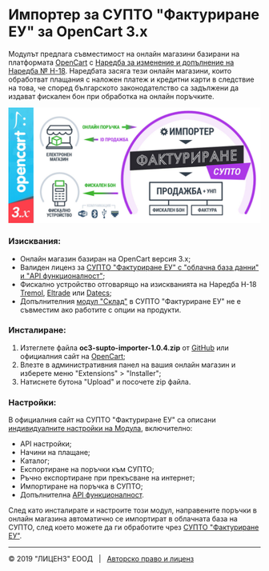 #  Импортер за СУПТО "Фактуриране ЕУ" за OpenCart 3.x
Модулът предлага съвместимост на онлайн магазини базирани на платформата [OpenCart](https://www.opencart.com/) с [Наредба за изменение и допълнение на Наредба № Н-18](https://nap.bg/document?id=1265). Наредбата засяга тези онлайн магазини, които обработват плащания с наложен платеж  и кредитни карти в следствие на това, че според българското законодателство са задължени да издават фискален бон при обработка на онлайн поръчките. 

[![СУПТО Импортер за OpenCart 3](/upload/system/library/fakturirane/preview.jpg)](https://github.com/evtimov/oc3-supto-importer/releases/download/1.0.4/fakturiraneeu.ocmod.zip)

### Изисквания:
- Онлайн магазин базиран на OpenCart версия 3.x;
- Валиден лиценз за [СУПТО "Фактуриране ЕУ" с "облачна база данни" и "API функционалност"](https://fakturirane.eu/license/?supto=1&api=1&remote=1);
- Фискално устройство отговарящо на изискванията на Наредба Н-18 [Tremol](https://xn--n1abffd.com/%D1%81%D1%83%D0%BF%D1%82%D0%BE-%D1%83%D1%81%D1%82%D1%80%D0%BE%D0%B9%D1%81%D1%82%D0%B2%D0%B0/?provider_id=1), [Eltrade](https://xn--n1abffd.com/%D1%81%D1%83%D0%BF%D1%82%D0%BE-%D1%83%D1%81%D1%82%D1%80%D0%BE%D0%B9%D1%81%D1%82%D0%B2%D0%B0/?provider_id=3) или [Datecs](https://xn--n1abffd.com/%D1%81%D1%83%D0%BF%D1%82%D0%BE-%D1%83%D1%81%D1%82%D1%80%D0%BE%D0%B9%D1%81%D1%82%D0%B2%D0%B0/);
- Допълнителния [модул "Склад"](https://fakturirane.eu/skladova-programa/) в СУПТО "Фактуриране ЕУ" не е съвместим ако работите с опции на продукти.


### Инсталиране:  
1) Изтеглете файла __oc3-supto-importer-1.0.4.zip__ от [GitHub](https://github.com/evtimov/oc3-supto-importer/archive/1.0.4.zip) или официалния сайт на [OpenCart](https://www.opencart.com/index.php?route=marketplace/download&extension_id=37065);
2) Влезте в административния панел на вашия онлайн магазин и изберете меню "Extensions" > "Installer";
3) Натиснете бутона "Upload" и посочете zip файла.

### Настройки:
В официалния сайт на СУПТО "Фактуриране ЕУ" са описани [индивидуалните настройки на Модула](https://fakturirane.eu/za-online-magazin/), включително:

- API настройки;
- Начини на плащане;
- Каталог;
- Експортиране на поръчки към СУПТО;
- Ръчно експортиране при прекъсване на интернет;
- Импортиране на поръчка в СУПТО;
- Допълнителна [API функционалност](https://fakturirane.eu/help/api/).

След като инсталирате и настроите този модул, направените поръчки в онлайн магазина автоматично се импортират в облачната база на СУПТО, след което можете да ги обработите чрез [СУПТО "Фактуриране ЕУ"](https://fakturirane.eu/supto/).

---
&copy; 2019 "ЛИЦЕНЗ" ЕООД  &nbsp;  | &nbsp; [Авторско право и лиценз](LICENSE.md)
